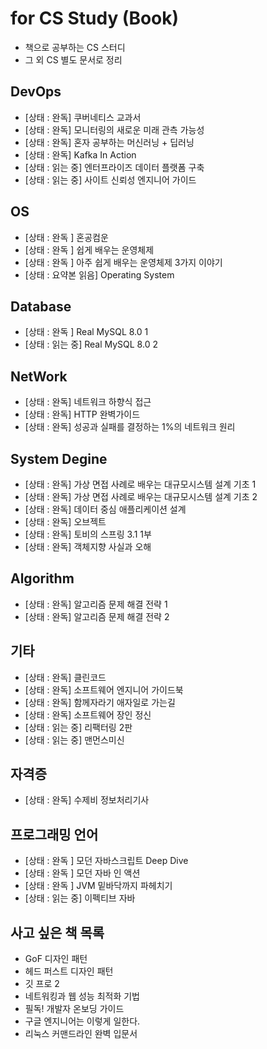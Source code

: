 # for CS Study (Book)

- 책으로 공부하는 CS 스터디
- 그 외 CS 별도 문서로 정리

## DevOps

- [상태 : 완독] 쿠버네티스 교과서
- [상태 : 완독] 모니터링의 새로운 미래 관측 가능성
- [상태 : 완독] 혼자 공부하는 머신러닝 + 딥러닝
- [상태 : 완독] Kafka In Action
- [상태 : 읽는 중] 엔터프라이즈 데이터 플랫폼 구축
- [상태 : 읽는 중] 사이트 신뢰성 엔지니어 가이드

## OS

- [상태 : 완독 ] 혼공컴운
- [상태 : 완독 ] 쉽게 배우는 운영체제
- [상태 : 완독 ] 아주 쉽게 배우는 운영체제 3가지 이야기
- [상태 : 요약본 읽음] Operating System

## Database

- [상태 : 완독 ] Real MySQL 8.0 1
- [상태 : 읽는 중] Real MySQL 8.0 2

## NetWork

- [상태 : 완독] 네트워크 하향식 접근
- [상태 : 완독] HTTP 완벽가이드
- [상태 : 완독] 성공과 실패를 결정하는 1%의 네트워크 원리

## System Degine

- [상태 : 완독] 가상 면접 사례로 배우는 대규모시스템 설계 기초 1
- [상태 : 완독] 가상 면접 사례로 배우는 대규모시스템 설계 기초 2
- [상태 : 완독] 데이터 중심 애플리케이션 설계
- [상태 : 완독] 오브젝트
- [상태 : 완독] 토비의 스프링 3.1 1부
- [상태 : 완독] 객체지향 사실과 오해

## Algorithm

- [상태 : 완독] 알고리즘 문제 해결 전략 1
- [상태 : 완독] 알고리즘 문제 해결 전략 2

## 기타

- [상태 : 완독] 클린코드
- [상태 : 완독] 소프트웨어 엔지니어 가이드북
- [상태 : 완독] 함께자라기 애자일로 가는길
- [상태 : 완독] 소프트웨어 장인 정신
- [상태 : 읽는 중] 리팩터링 2판
- [상태 : 읽는 중] 맨먼스미신

## 자격증

- [상태 : 완독] 수제비 정보처리기사

## 프로그래밍 언어

- [상태 : 완독 ] 모던 자바스크립트 Deep Dive
- [상태 : 완독 ] 모던 자바 인 액션
- [상태 : 완독 ] JVM 밑바닥까지 파헤치기
- [상태 : 읽는 중] 이펙티브 자바

## 사고 싶은 책 목록

- GoF 디자인 패턴
- 헤드 퍼스트 디자인 패턴
- 깃 프로 2
- 네트워킹과 웹 성능 최적화 기법
- 필독! 개발자 온보딩 가이드
- 구글 엔지니어는 이렇게 일한다.
- 리눅스 커맨드라인 완벽 입문서

